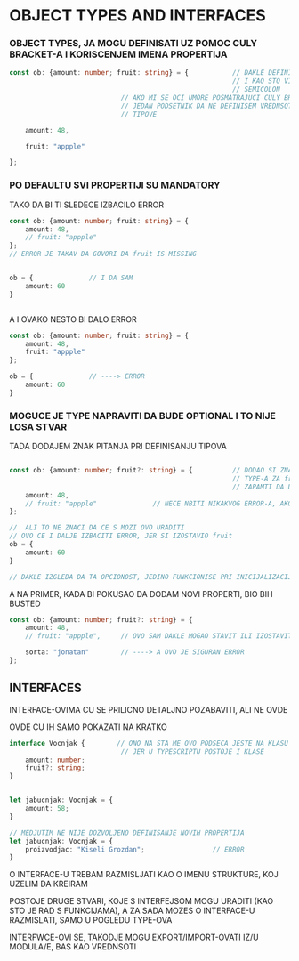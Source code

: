 # OBJECT TYPES AND INTERFACES

### OBJECT TYPES, JA MOGU DEFINISATI UZ POMOC CULY BRACKET-A I KORISCENJEM IMENA PROPERTIJA

```typescript
const ob: {amount: number; fruit: string} = {           // DAKLE DEFINISEM key/type OVDE
                                                        // I KAO STO VIDIS MOZES IH RAZDVAJATI SA 
                                                        // SEMICOLON
                            // AKO MI SE OCI UMORE POSMATRAJUCI CULY BRACKETE, TAJ SEMICOLON JE JOS 
                            // JEDAN PODSETNIK DA NE DEFINISEM VREDNSOTI PROPERTIJA, VEC NJIHOVE 
                            // TIPOVE

    amount: 48,

    fruit: "appple"

};
```

### PO DEFAULTU SVI PROPERTIJI SU MANDATORY

TAKO DA BI TI SLEDECE IZBACILO ERROR

```typescript
const ob: {amount: number; fruit: string} = {
    amount: 48,
    // fruit: "appple"
};
// ERROR JE TAKAV DA GOVORI DA fruit IS MISSING


ob = {              // I DA SAM 
    amount: 60
}



```

A I OVAKO NESTO BI DALO ERROR

```typescript
const ob: {amount: number; fruit: string} = {
    amount: 48,
    fruit: "appple"
};

ob = {              // ----> ERROR 
    amount: 60
}
```

### MOGUCE JE TYPE NAPRAVITI DA BUDE OPTIONAL I TO NIJE LOSA STVAR

TADA DODAJEM ZNAK PITANJA PRI DEFINISANJU TIPOVA

```typescript

const ob: {amount: number; fruit?: string} = {          // DODAO SI ZNAK PITANJA (?) KOD DEFINISANJA 
                                                        // TYPE-A ZA friut
                                                        // ZAPAMTI DA UPITNIK IDE PRE   COLON-A
    amount: 48,
    // fruit: "appple"              // NECE NBITI NIKAKVOG ERROR-A, AKO IZOSTAVIS fruit
};

//  ALI TO NE ZNACI DA CE S MOZI OVO URADITI
// OVO CE I DALJE IZBACITI ERROR, JER SI IZOSTAVIO fruit
ob = {
    amount: 60
}

// DAKLE IZGLEDA DA TA OPCIONOST, JEDINO FUNKCIONISE PRI INICIJALIZACIJI
```

A NA PRIMER, KADA BI POKUSAO DA DODAM NOVI PROPERTI, BIO BIH BUSTED

```typescript
const ob: {amount: number; fruit?: string} = {
    amount: 48,
    // fruit: "appple",     // OVO SAM DAKLE MOGAO STAVIT ILI IZOSTAVITI I SVE JE U REDU

    sorta: "jonatan"        // ----> A OVO JE SIGURAN ERROR
};
```

## INTERFACES

INTERFACE-OVIMA CU SE PRILICNO DETALJNO POZABAVITI, ALI NE OVDE

OVDE CU IH SAMO POKAZATI NA KRATKO

```typescript
interface Vocnjak {        // ONO NA STA ME OVO PODSECA JESTE NA KLASU ALI ONA NIJE TO
                            // JER U TYPESCRIPTU POSTOJE I KLASE
    amount: number;
    fruit?: string;
}


let jabucnjak: Vocnjak = {
    amount: 58;
}

// MEDJUTIM NE NIJE DOZVOLJENO DEFINISANJE NOVIH PROPERTIJA
let jabucnjak: Vocnjak = {
    proizvodjac: "Kiseli Grozdan";                 // ERROR
}

```

O INTERFACE-U TREBAM RAZMISLJATI KAO O IMENU STRUKTURE, KOJ UZELIM DA KREIRAM

POSTOJE DRUGE STVARI, KOJE S INTERFEJSOM MOGU URADITI (KAO STO JE RAD S FUNKCIJAMA), A ZA SADA MOZES O INTERFACE-U RAZMISLATI, SAMO U POGLEDU TYPE-OVA

INTERFWCE-OVI SE, TAKODJE MOGU EXPORT/IMPORT-OVATI IZ/U MODULA/E, BAS KAO VREDNSOTI
